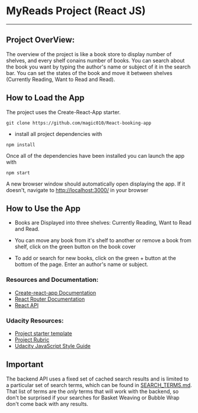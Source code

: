 # MyReads Project (React JS)
---

## Project OverView:

The overview of the project is like a book store to display number of shelves, and every shelf conains number of books.
You can search about the book you want by typing the author's name or subject of it in the search bar.
You can set the states of the book and move it between shelves (Currently Reading, Want to Read and Read).

## How to Load the App

The project uses the Create-React-App starter.

```
git clone https://github.com/magic010/React-booking-app
```

- install all project dependencies with

```
npm install
```

Once all of the dependencies have been installed you can launch the app with

```
npm start
```

A new browser window should automatically open displaying the app.  If it doesn't, navigate to [http://localhost:3000/](http://localhost:3000/) in your browser

## How to Use the App
* Books are Displayed into three shelves: Currently Reading, Want to Read and Read.


* You can move any book from it's shelf to another or remove a book from shelf, click on the green button on  the book cover


* To add or search for new books, click on the green + button at the bottom of the page.
Enter an author's name or subject.



### Resources and Documentation:
- [Create-react-app Documentation](https://github.com/facebookincubator/create-react-app)
- [React Router Documentation](http://knowbody.github.io/react-router-docs/)
- [React API](https://facebook.github.io/react/docs/react-api.html)

### Udacity Resources:
- [Project starter template](https://github.com/udacity/reactnd-project-myreads-starter)
- [Project Rubric](https://review.udacity.com/#!/rubrics/918/view)
- [Udacity JavaScript Style Guide](http://udacity.github.io/frontend-nanodegree-styleguide/javascript.html)



## Important

The backend API uses a fixed set of cached search results and is limited to a particular set of search terms, which can be found in [SEARCH_TERMS.md](SEARCH_TERMS.md). That list of terms are the _only_ terms that will work with the backend, so don't be surprised if your searches for Basket Weaving or Bubble Wrap don't come back with any results.